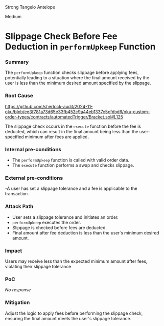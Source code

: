 Strong Tangelo Antelope

Medium

# Slippage Check Before Fee Deduction in `performUpkeep` Function

### Summary

The `performUpkeep` function checks slippage before applying fees, potentially leading to a situation where the final amount received by the user is less than the minimum desired amount specified by the slippage.

### Root Cause

https://github.com/sherlock-audit/2024-11-oku/blob/ee3f781a73d65e33fb452c9a44eb1337c5cfdbd6/oku-custom-order-types/contracts/automatedTrigger/Bracket.sol#L125

The slippage check occurs in the `execute` function before the fee is deducted, which can result in the final amount being less than the user-specified minimum after fees are applied.

### Internal pre-conditions

- The `performUpkeep` function is called with valid order data.
- The `execute` function performs a swap and checks slippage.

### External pre-conditions

-A user has set a slippage tolerance and a fee is applicable to the transaction.


### Attack Path

- User sets a slippage tolerance and initiates an order.
- `performUpkeep` executes the order.
- Slippage is checked before fees are deducted.
- Final amount after fee deduction is less than the user's minimum desired amount.

### Impact

Users may receive less than the expected minimum amount after fees, violating their slippage tolerance

### PoC

_No response_

### Mitigation

Adjust the logic to apply fees before performing the slippage check, ensuring the final amount meets the user's slippage tolerance.